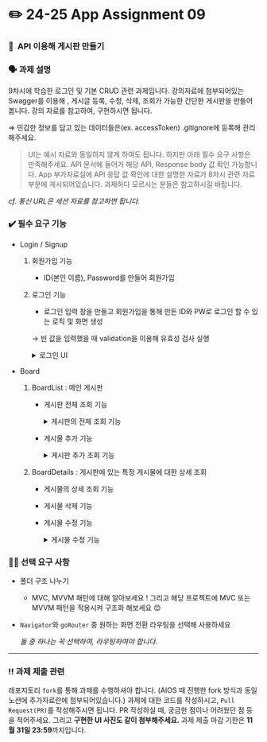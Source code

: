 # ✏️ 24-25 App Assignment 09

### 📑  API 이용해 게시판 만들기

### 🗣️ 과제 설명

9차시에 학습한 로그인 및 기본 CRUD 관련 과제입니다. 강의자료에 첨부되어있는 Swagger를 이용해 , 게시글 등록, 수정, 삭제, 조회가 가능한 간단한 게시판을 만들어봅니다. 강의 자료를 참고하여, 구현하시면 됩니다. 

⇒ 민감한 정보를 담고 있는 데이터들은(ex. accessToken) .gitignore에 등록해 관리해주세요.

> UI는 예시 자료와 동일하지 않게 하여도 됩니다. 하지만 아래 필수 요구 사항은 만족해주세요. API 문서에 들어가 해당 API, Response body 값 확인 가능합니다. App 부가자료실에 API 응답 값 확인에 대한 설명한 자료가 8차시 관련 자료 부분에 게시되어있습니다. 과제하다 모르시는 분들은 참고하시길 바랍니다. 

*cf.  통신 URL은 세션 자료를 참고하면 됩니다.*
> 


### ✔️ 필수 요구 기능

-  Login / Signup 
    1.  회원가입 기능
        - ID(본인 이름), Password를 만들어 회원가입
    2. 로그인 기능
        - 로그인 입력 창을 만들고 회원가입을 통해 만든 ID와 PW로 로그인 할 수 있는 로직 및 화면 생성
        
        → 빈 값을 입력했을 때 validation을 이용해 유효성 검사 실행
         <details><summary>  로그인 UI 
        </summary>

        [](url)![Simulator Screenshot - iPhone 15 Pro - 2024-12-16 at 04 58 09](https://github.com/user-attachments/assets/d644aea5-2eff-449b-aba0-8bf698cf75f8)
        </details>

       
        
- Board
    1. BoardList : 메인 게시판 
        - 게시판 전체 조회 기능

            <details><summary>게시판의 전체 조회 기능 
            </summary>

             ![Simulator Screenshot - iPhone 15 Pro - 2024-12-16 at 05 01 23](https://github.com/user-attachments/assets/7037b420-2f1c-4d04-96ef-8e5418a24607)
            </details>
            
            
        - 게시물 추가 기능 
                <details><summary>게시판 추가 조회 기능 
                </summary>
                ![Simulator Screenshot - iPhone 15 Pro - 2024-12-16 at 04 59 55](https://github.com/user-attachments/assets/e4a2709c-a1f7-458a-b3c0-9d63504b46ef)
                </details>

          
            
         
    2. BoardDetails : 게시판에 있는 특정 게시물에 대한 상세 조회 
        - 게시물의 상세 조회 기능
        - 게시물 삭제 기능
        - 게시물 수정 기능
            <details><summary>게시물 수정 기능
            </summary>
        
            ![Simulator Screenshot - iPhone 15 Pro - 2024-12-16 at 05 01 14](https://github.com/user-attachments/assets/7df217b5-8a4b-464e-acac-dced0ecd6e45)
            </details>
 
            
      

### 👏🏻 선택 요구 사항

- 폴더 구조 나누기
    - MVC, MVVM  패턴에 대해 알아보세요 ! 그리고 해당 프로젝트에 MVC 또는 MVVM 패턴을 적용시켜 구조화 해보세요 😊
- `Navigator`와 `goRouter` 중 원하는 화면 전환 라우팅을 선택해 사용하세요 <br>


     *둘 중 하나는 꼭 선택하여, 라우팅하여야 합니다.* 
 > 

---

### ‼️ 과제 제출 관련

레포지토리 `fork`를 통해 과제를 수행하셔야 합니다. (AIOS 때 진행한 fork 방식과 동일 노션에 추가자료란에 첨부되어있습니다.) 과제에 대한 코드를 작성하시고, `Pull Request(PR)`를 작성해주시면 됩니다. PR 작성하실 때, 궁금한 점이나 어려웠던 점 등을 적어주세요. 그리고 **구현한 UI 사진도 같이 첨부해주세요.**
과제 제출 마감 기한은 **11월 31일 23:59**까지입니다.